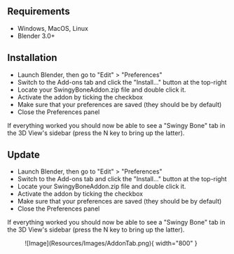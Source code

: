 ## Requirements

* Windows, MacOS, Linux
* Blender 3.0+

## Installation

* Launch Blender, then go to "Edit" > "Preferences"
* Switch to the Add-ons tab and click the "Install..." button at the top-right
* Locate your SwingyBoneAddon.zip file and double click it.
* Activate the addon by ticking the checkbox
* Make sure that your preferences are saved (they should be by default)
* Close the Preferences panel

If everything worked you should now be able to see a "Swingy Bone" tab in the 3D View's sidebar (press the N key to bring up the latter).

## Update

* Launch Blender, then go to "Edit" > "Preferences"
* Switch to the Add-ons tab and click the "Install..." button at the top-right
* Locate your SwingyBoneAddon.zip file and double click it.
* Activate the addon by ticking the checkbox
* Make sure that your preferences are saved (they should be by default)
* Close the Preferences panel

If everything worked you should now be able to see a "Swingy Bone" tab in the 3D View's sidebar (press the N key to bring up the latter).

<figure markdown>
  ![Image](Resources/Images/AddonTab.png){ width="800" }
</figure>
